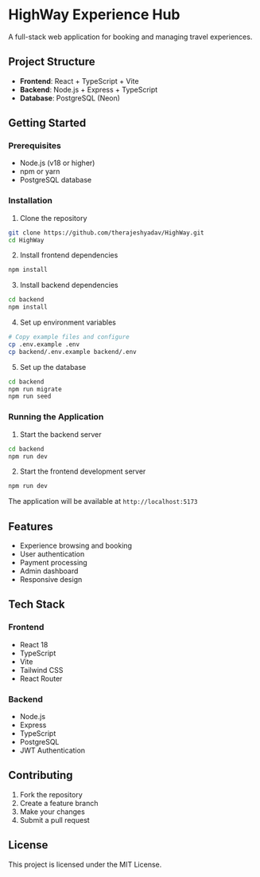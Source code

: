 # HighWay Experience Hub

A full-stack web application for booking and managing travel experiences.

## Project Structure

- **Frontend**: React + TypeScript + Vite
- **Backend**: Node.js + Express + TypeScript
- **Database**: PostgreSQL (Neon)

## Getting Started

### Prerequisites

- Node.js (v18 or higher)
- npm or yarn
- PostgreSQL database

### Installation

1. Clone the repository
```bash
git clone https://github.com/therajeshyadav/HighWay.git
cd HighWay
```

2. Install frontend dependencies
```bash
npm install
```

3. Install backend dependencies
```bash
cd backend
npm install
```

4. Set up environment variables
```bash
# Copy example files and configure
cp .env.example .env
cp backend/.env.example backend/.env
```

5. Set up the database
```bash
cd backend
npm run migrate
npm run seed
```

### Running the Application

1. Start the backend server
```bash
cd backend
npm run dev
```

2. Start the frontend development server
```bash
npm run dev
```

The application will be available at `http://localhost:5173`

## Features

- Experience browsing and booking
- User authentication
- Payment processing
- Admin dashboard
- Responsive design

## Tech Stack

### Frontend
- React 18
- TypeScript
- Vite
- Tailwind CSS
- React Router

### Backend
- Node.js
- Express
- TypeScript
- PostgreSQL
- JWT Authentication

## Contributing

1. Fork the repository
2. Create a feature branch
3. Make your changes
4. Submit a pull request

## License

This project is licensed under the MIT License.